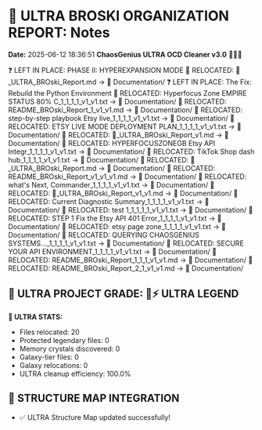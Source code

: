 # 🌌 ULTRA BROSKI ORGANIZATION REPORT: Notes
**Date:** 2025-06-12 18:36:51
**ChaosGenius ULTRA OCD Cleaner v3.0** 🧠💜🌌

❓ LEFT IN PLACE: PHASE II: HYPEREXPANSION MODE
📁 RELOCATED: 🌌_ULTRA_BROski_Report.md → 📝 Documentation/
❓ LEFT IN PLACE: The Fix: Rebuild the Python Environment
📁 RELOCATED: Hyperfocus Zone EMPIRE STATUS 80% C_1_1_1_1_v1_v1.txt → 📝 Documentation/
📁 RELOCATED: README_BROski_Report_1_v1_v1.md → 📝 Documentation/
📁 RELOCATED: step-by-step playbook Etsy live_1_1_1_1_v1_v1.txt → 📝 Documentation/
📁 RELOCATED: ETSY LIVE MODE DEPLOYMENT PLAN_1_1_1_1_v1_v1.txt → 📝 Documentation/
📁 RELOCATED: 🌌_ULTRA_BROski_Report_v1.md → 📝 Documentation/
📁 RELOCATED: HYPERFOCUSZONEGB Etsy API Integr_1_1_1_1_v1_v1.txt → 📝 Documentation/
📁 RELOCATED: TikTok Shop dash hub_1_1_1_1_v1_v1.txt → 📝 Documentation/
📁 RELOCATED: 🌌_ULTRA_BROski_Report.md → 📝 Documentation/
📁 RELOCATED: README_BROski_Report_v1_v1_v1.md → 📝 Documentation/
📁 RELOCATED: what's Next, Commander_1_1_1_1_v1_v1.txt → 📝 Documentation/
📁 RELOCATED: 🌌_ULTRA_BROski_Report_v1_v1.md → 📝 Documentation/
📁 RELOCATED: Current Diagnostic Summary_1_1_1_1_v1_v1.txt → 📝 Documentation/
📁 RELOCATED: test 1_1_1_1_1_v1_v1.txt → 📝 Documentation/
📁 RELOCATED: STEP 1 Fix the Etsy API 401 Error_1_1_1_1_v1_v1.txt → 📝 Documentation/
📁 RELOCATED: etsy page zone_1_1_1_1_v1_v1.txt → 📝 Documentation/
📁 RELOCATED: QUERYING CHAOSGENIUS SYSTEMS..._1_1_1_1_v1_v1.txt → 📝 Documentation/
📁 RELOCATED: SECURE YOUR API ENVIRONMENT_1_1_1_1_v1_v1.txt → 📝 Documentation/
📁 RELOCATED: README_BROski_Report_1_1_1_v1_v1.md → 📝 Documentation/
📁 RELOCATED: README_BROski_Report_2_1_v1_v1.md → 📝 Documentation/

## 🌌 ULTRA PROJECT GRADE: 💯⚡ ULTRA LEGEND
**🧠 ULTRA STATS:**
- Files relocated: 20
- Protected legendary files: 0
- Memory crystals discovered: 0
- Galaxy-tier files: 0
- Galaxy relocations: 0
- ULTRA cleanup efficiency: 100.0%

## 🔄 STRUCTURE MAP INTEGRATION
- ✅ ULTRA Structure Map updated successfully!